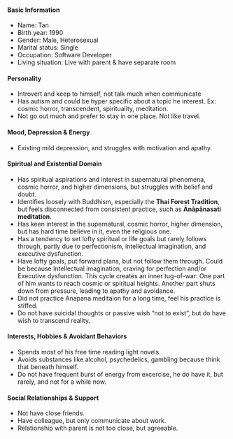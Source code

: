#### Basic Information
- Name: Tan
- Birth year: 1990
- Gender: Male, Heterosexual
- Marital status: Single
- Occupation: Software Developer
- Living situation: Live with parent & have separate room

#### Personality
- Introvert and keep to himself, not talk much when communicate
- Has autism and could be hyper specific about a topic he interest. Ex: cosmic horror, transcendent, spirituality, meditation.
- Not go out much and prefer to stay in one place. Not like travel.
#### Mood, Depression & Energy
- Existing mild depression, and struggles with motivation and apathy.

#### Spiritual and Existential Domain
- Has spiritual aspirations and interest in supernatural phenomena, cosmic horror, and higher dimensions, but struggles with belief and doubt.
- Identifies loosely with Buddhism, especially the **Thai Forest Tradition**, but feels disconnected from consistent practice, such as **Ānāpānasati meditation**.
- Has keen interest in the supernatural, cosmic horror, higher dimension, but has hard time believe in it, even the religious one.
- Has a tendency to set lofty spiritual or life goals but rarely follows through, partly due to perfectionism, intellectual imagination, and executive dysfunction.
- Have lofty goals, put forward plans, but not follow them through. Could be because Intellectual imagination, craving for perfection and/or Executive dysfunction. This cycle creates an inner tug-of-war: One part of him wants to reach cosmic or spiritual heights. Another part shuts down from pressure, leading to apathy and avoidance.
- Did not practice Anapana meditaion for a long time, feel his practice is stiffed.
- Do not have suicidal thoughts or passive wish “not to exist”, but do have wish to transcend reality.
#### Interests, Hobbies & Avoidant Behaviors
- Spends most of his free time reading light novels.
- Avoids substances like alcohol, psychedelics, gambling because think that beneath himself.
- Do not have frequent burst of energy from excercise, he do have it, but rarely, and not for a while now.
#### Social Relationships & Support
- Not have close friends.
- Have colleague, but only communicate about work.
- Relationship with parent is not too close, but agreeable.
